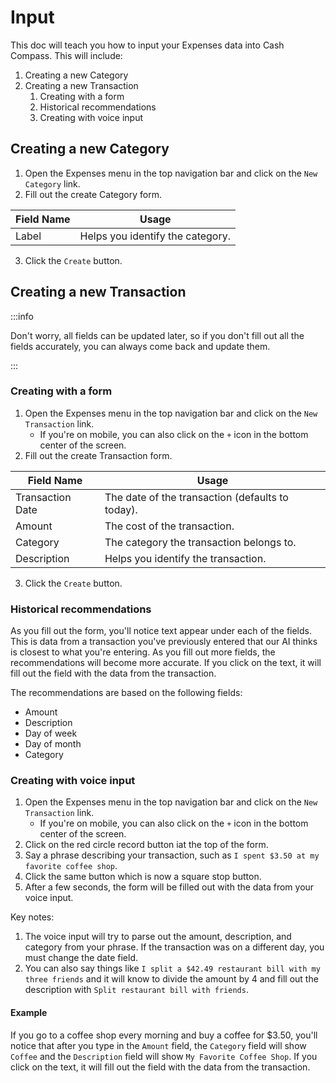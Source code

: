 # Input

This doc will teach you how to input your Expenses data into Cash Compass. This will include:

1. Creating a new Category
2. Creating a new Transaction
   1. Creating with a form
   2. Historical recommendations
   3. Creating with voice input

## Creating a new Category

1. Open the Expenses menu in the top navigation bar and click on the `New Category` link.
2. Fill out the create Category form.

| Field Name | Usage                            |
| ---------- | -------------------------------- |
| Label      | Helps you identify the category. |

3. Click the `Create` button.

## Creating a new Transaction

:::info

Don't worry, all fields can be updated later, so if you don't fill out all the fields accurately, you can always come back and update them.

:::

### Creating with a form

1. Open the Expenses menu in the top navigation bar and click on the `New Transaction` link.
   - If you're on mobile, you can also click on the `+` icon in the bottom center of the screen.
2. Fill out the create Transaction form.

| Field Name       | Usage                                            |
| ---------------- | ------------------------------------------------ |
| Transaction Date | The date of the transaction (defaults to today). |
| Amount           | The cost of the transaction.                     |
| Category         | The category the transaction belongs to.         |
| Description      | Helps you identify the transaction.              |

3. Click the `Create` button.

### Historical recommendations

As you fill out the form, you'll notice text appear under each of the fields. This is data from a transaction you've previously entered that our AI thinks is closest to what you're entering. As you fill out more fields, the recommendations will become more accurate. If you click on the text, it will fill out the field with the data from the transaction.

The recommendations are based on the following fields:
- Amount
- Description
- Day of week
- Day of month
- Category

### Creating with voice input

1. Open the Expenses menu in the top navigation bar and click on the `New Transaction` link.
   - If you're on mobile, you can also click on the `+` icon in the bottom center of the screen.
2. Click on the red circle record button iat the top of the form.
3. Say a phrase describing your transaction, such as `I spent $3.50 at my favorite coffee shop`.
3. Click the same button which is now a square stop button.
4. After a few seconds, the form will be filled out with the data from your voice input.

Key notes:
1. The voice input will try to parse out the amount, description, and category from your phrase. If the transaction was on a different day, you must change the date field.
2. You can also say things like `I split a $42.49 restaurant bill with my three friends` and it will know to divide the amount by 4 and fill out the description with `Split restaurant bill with friends`.

#### Example

If you go to a coffee shop every morning and buy a coffee for $3.50, you'll notice that after you type in the `Amount` field, the `Category` field will show `Coffee` and the `Description` field will show `My Favorite Coffee Shop`. If you click on the text, it will fill out the field with the data from the transaction.
